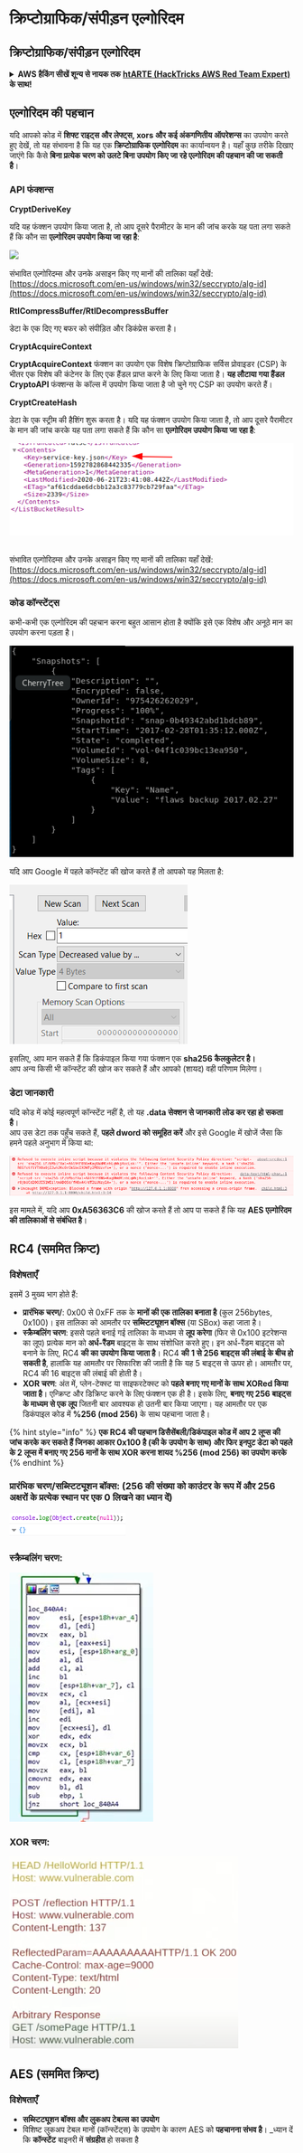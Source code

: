 # क्रिप्टोग्राफिक/संपीड़न एल्गोरिदम

## क्रिप्टोग्राफिक/संपीड़न एल्गोरिदम

<details>

<summary><strong>AWS हैकिंग सीखें शून्य से नायक तक</strong> <a href="https://training.hacktricks.xyz/courses/arte"><strong>htARTE (HackTricks AWS Red Team Expert)</strong></a><strong> के साथ!</strong></summary>

HackTricks का समर्थन करने के अन्य तरीके:

* यदि आप चाहते हैं कि आपकी **कंपनी का विज्ञापन HackTricks में दिखाई दे** या **HackTricks को PDF में डाउनलोड करें** तो [**सब्सक्रिप्शन प्लान्स**](https://github.com/sponsors/carlospolop) देखें!
* [**आधिकारिक PEASS & HackTricks स्वैग**](https://peass.creator-spring.com) प्राप्त करें
* [**The PEASS Family**](https://opensea.io/collection/the-peass-family) की खोज करें, हमारे विशेष [**NFTs**](https://opensea.io/collection/the-peass-family) का संग्रह
* 💬 [**Discord समूह**](https://discord.gg/hRep4RUj7f) में **शामिल हों** या [**telegram समूह**](https://t.me/peass) या **Twitter** 🐦 पर मुझे **फॉलो** करें [**@carlospolopm**](https://twitter.com/carlospolopm)**.**
* **अपनी हैकिंग ट्रिक्स साझा करें [**HackTricks**](https://github.com/carlospolop/hacktricks) और [**HackTricks Cloud**](https://github.com/carlospolop/hacktricks-cloud) github repos में PRs सबमिट करके.**

</details>

## एल्गोरिदम की पहचान

यदि आपको कोड में **शिफ्ट राइट्स और लेफ्ट्स, xors और कई अंकगणितीय ऑपरेशन्स** का उपयोग करते हुए देखें, तो यह संभावना है कि यह एक **क्रिप्टोग्राफिक एल्गोरिदम** का कार्यान्वयन है। यहाँ कुछ तरीके दिखाए जाएंगे कि कैसे **बिना प्रत्येक चरण को उलटे बिना उपयोग किए जा रहे एल्गोरिदम की पहचान की जा सकती है**।

### API फंक्शन्स

**CryptDeriveKey**

यदि यह फंक्शन उपयोग किया जाता है, तो आप दूसरे पैरामीटर के मान की जांच करके यह पता लगा सकते हैं कि कौन सा **एल्गोरिदम उपयोग किया जा रहा है**:

![](<../../.gitbook/assets/image (375) (1) (1) (1) (1).png>)

संभावित एल्गोरिदम्स और उनके असाइन किए गए मानों की तालिका यहाँ देखें: [https://docs.microsoft.com/en-us/windows/win32/seccrypto/alg-id](https://docs.microsoft.com/en-us/windows/win32/seccrypto/alg-id)

**RtlCompressBuffer/RtlDecompressBuffer**

डेटा के एक दिए गए बफर को संपीड़ित और डिकंप्रेस करता है।

**CryptAcquireContext**

**CryptAcquireContext** फंक्शन का उपयोग एक विशेष क्रिप्टोग्राफिक सर्विस प्रोवाइडर (CSP) के भीतर एक विशेष की कंटेनर के लिए एक हैंडल प्राप्त करने के लिए किया जाता है। **यह लौटाया गया हैंडल CryptoAPI** फंक्शन्स के कॉल्स में उपयोग किया जाता है जो चुने गए CSP का उपयोग करते हैं।

**CryptCreateHash**

डेटा के एक स्ट्रीम की हैशिंग शुरू करता है। यदि यह फंक्शन उपयोग किया जाता है, तो आप दूसरे पैरामीटर के मान की जांच करके यह पता लगा सकते हैं कि कौन सा **एल्गोरिदम उपयोग किया जा रहा है**:

![](<../../.gitbook/assets/image (376).png>)

\
संभावित एल्गोरिदम्स और उनके असाइन किए गए मानों की तालिका यहाँ देखें: [https://docs.microsoft.com/en-us/windows/win32/seccrypto/alg-id](https://docs.microsoft.com/en-us/windows/win32/seccrypto/alg-id)

### कोड कॉन्स्टेंट्स

कभी-कभी एक एल्गोरिदम की पहचान करना बहुत आसान होता है क्योंकि इसे एक विशेष और अनूठे मान का उपयोग करना पड़ता है।

![](<../../.gitbook/assets/image (370).png>)

यदि आप Google में पहले कॉन्स्टेंट की खोज करते हैं तो आपको यह मिलता है:

![](<../../.gitbook/assets/image (371).png>)

इसलिए, आप मान सकते हैं कि डिकंपाइल किया गया फंक्शन एक **sha256 कैलकुलेटर है।**\
आप अन्य किसी भी कॉन्स्टेंट की खोज कर सकते हैं और आपको (शायद) वही परिणाम मिलेगा।

### डेटा जानकारी

यदि कोड में कोई महत्वपूर्ण कॉन्स्टेंट नहीं है, तो यह **.data सेक्शन से जानकारी लोड कर रहा हो सकता है**।\
आप उस डेटा तक पहुँच सकते हैं, **पहले dword को समूहित करें** और इसे Google में खोजें जैसा कि हमने पहले अनुभाग में किया था:

![](<../../.gitbook/assets/image (372).png>)

इस मामले में, यदि आप **0xA56363C6** की खोज करते हैं तो आप पा सकते हैं कि यह **AES एल्गोरिदम की तालिकाओं से संबंधित है**।

## RC4 **(सममित क्रिप्ट)**

### विशेषताएँ

इसमें 3 मुख्य भाग होते हैं:

* **प्रारंभिक चरण/**: 0x00 से 0xFF तक के **मानों की एक तालिका बनाता है** (कुल 256bytes, 0x100)। इस तालिका को आमतौर पर **सब्स्टिट्यूशन बॉक्स** (या SBox) कहा जाता है।
* **स्क्रैम्बलिंग चरण**: इससे पहले बनाई गई तालिका के माध्यम से **लूप करेगा** (फिर से 0x100 इटरेशन्स का लूप) प्रत्येक मान को **अर्ध-रैंडम** बाइट्स के साथ संशोधित करते हुए। इन अर्ध-रैंडम बाइट्स को बनाने के लिए, RC4 **की का उपयोग किया जाता है**। RC4 **की** **1 से 256 बाइट्स की लंबाई के बीच हो सकती है**, हालांकि यह आमतौर पर सिफारिश की जाती है कि यह 5 बाइट्स से ऊपर हो। आमतौर पर, RC4 की 16 बाइट्स की लंबाई की होती है।
* **XOR चरण**: अंत में, प्लेन-टेक्स्ट या साइफरटेक्स्ट को **पहले बनाए गए मानों के साथ XORed किया जाता है**। एन्क्रिप्ट और डिक्रिप्ट करने के लिए फंक्शन एक ही है। इसके लिए, **बनाए गए 256 बाइट्स के माध्यम से एक लूप** जितनी बार आवश्यक हो उतनी बार किया जाएगा। यह आमतौर पर एक डिकंपाइल कोड में **%256 (mod 256)** के साथ पहचाना जाता है।

{% hint style="info" %}
**एक RC4 की पहचान डिसैसेंबली/डिकंपाइल कोड में आप 2 लूप्स की जांच करके कर सकते हैं जिनका आकार 0x100 है (की के उपयोग के साथ) और फिर इनपुट डेटा को पहले के 2 लूप्स में बनाए गए 256 मानों के साथ XOR करना शायद %256 (mod 256) का उपयोग करके**
{% endhint %}

### **प्रारंभिक चरण/सब्स्टिट्यूशन बॉक्स:** (256 की संख्या को काउंटर के रूप में और 256 अक्षरों के प्रत्येक स्थान पर एक 0 लिखने का ध्यान दें)

![](<../../.gitbook/assets/image (377).png>)

### **स्क्रैम्बलिंग चरण:**

![](<../../.gitbook/assets/image (378).png>)

### **XOR चरण:**

![](<../../.gitbook/assets/image (379).png>)

## **AES (सममित क्रिप्ट)**

### **विशेषताएँ**

* **सब्स्टिट्यूशन बॉक्स और लुकअप टेबल्स का उपयोग**
* विशिष्ट लुकअप टेबल मानों (कॉन्स्टेंट्स) के उपयोग के कारण AES को **पहचानना संभव है**। _ध्यान दें कि **कॉन्स्टेंट** बाइनरी में **संग्रहीत** हो सकता है
